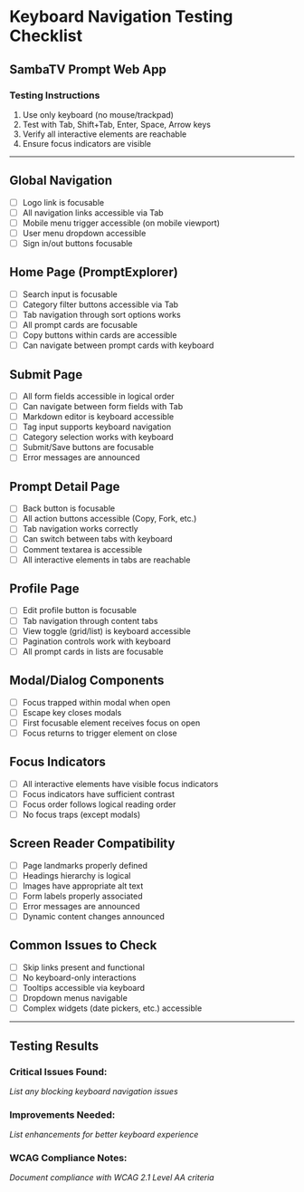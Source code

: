# Keyboard Navigation Testing Checklist
## SambaTV Prompt Web App

### Testing Instructions
1. Use only keyboard (no mouse/trackpad)
2. Test with Tab, Shift+Tab, Enter, Space, Arrow keys
3. Verify all interactive elements are reachable
4. Ensure focus indicators are visible

---

## Global Navigation
- [ ] Logo link is focusable
- [ ] All navigation links accessible via Tab
- [ ] Mobile menu trigger accessible (on mobile viewport)
- [ ] User menu dropdown accessible
- [ ] Sign in/out buttons focusable

## Home Page (PromptExplorer)
- [ ] Search input is focusable
- [ ] Category filter buttons accessible via Tab
- [ ] Tab navigation through sort options works
- [ ] All prompt cards are focusable
- [ ] Copy buttons within cards are accessible
- [ ] Can navigate between prompt cards with keyboard

## Submit Page
- [ ] All form fields accessible in logical order
- [ ] Can navigate between form fields with Tab
- [ ] Markdown editor is keyboard accessible
- [ ] Tag input supports keyboard navigation
- [ ] Category selection works with keyboard
- [ ] Submit/Save buttons are focusable
- [ ] Error messages are announced

## Prompt Detail Page
- [ ] Back button is focusable
- [ ] All action buttons accessible (Copy, Fork, etc.)
- [ ] Tab navigation works correctly
- [ ] Can switch between tabs with keyboard
- [ ] Comment textarea is accessible
- [ ] All interactive elements in tabs are reachable

## Profile Page
- [ ] Edit profile button is focusable
- [ ] Tab navigation through content tabs
- [ ] View toggle (grid/list) is keyboard accessible
- [ ] Pagination controls work with keyboard
- [ ] All prompt cards in lists are focusable

## Modal/Dialog Components
- [ ] Focus trapped within modal when open
- [ ] Escape key closes modals
- [ ] First focusable element receives focus on open
- [ ] Focus returns to trigger element on close

## Focus Indicators
- [ ] All interactive elements have visible focus indicators
- [ ] Focus indicators have sufficient contrast
- [ ] Focus order follows logical reading order
- [ ] No focus traps (except modals)

## Screen Reader Compatibility
- [ ] Page landmarks properly defined
- [ ] Headings hierarchy is logical
- [ ] Images have appropriate alt text
- [ ] Form labels properly associated
- [ ] Error messages are announced
- [ ] Dynamic content changes announced

## Common Issues to Check
- [ ] Skip links present and functional
- [ ] No keyboard-only interactions
- [ ] Tooltips accessible via keyboard
- [ ] Dropdown menus navigable
- [ ] Complex widgets (date pickers, etc.) accessible

---

## Testing Results

### Critical Issues Found:
*List any blocking keyboard navigation issues*

### Improvements Needed:
*List enhancements for better keyboard experience*

### WCAG Compliance Notes:
*Document compliance with WCAG 2.1 Level AA criteria* 
